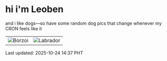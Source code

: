# hi i'm Leoben

and i like dogs—so have some random dog pics that change whenever my CRON feels like it

|  |  |
|--------|----------|
| ![Borzoi](https://random-dog-vercel.vercel.app/api/random-borzoi?v=1761287837) | ![Labrador](https://random-dog-vercel.vercel.app/api/random-labrador?v=1761287837) |

Last updated: 2025-10-24 14:37 PHT
